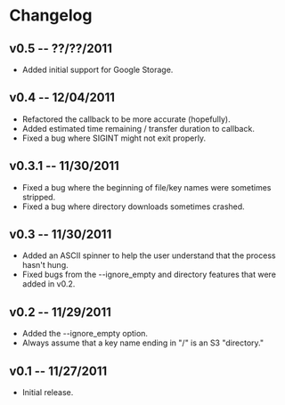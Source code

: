 # Changelog #

## v0.5 -- ??/??/2011 ##

 * Added initial support for Google Storage.

## v0.4 -- 12/04/2011 ##

 * Refactored the callback to be more accurate (hopefully).
 * Added estimated time remaining / transfer duration to callback.
 * Fixed a bug where SIGINT might not exit properly.

## v0.3.1 -- 11/30/2011 ##

 * Fixed a bug where the beginning of file/key names were sometimes stripped.
 * Fixed a bug where directory downloads sometimes crashed.

## v0.3 -- 11/30/2011 ##

 * Added an ASCII spinner to help the user understand that the process hasn't
hung.
 * Fixed bugs from the --ignore_empty and directory features that were added in
v0.2.

## v0.2 -- 11/29/2011 ##

 * Added the --ignore_empty option.
 * Always assume that a key name ending in "/" is an S3 "directory."

## v0.1 -- 11/27/2011 ##

 * Initial release.
